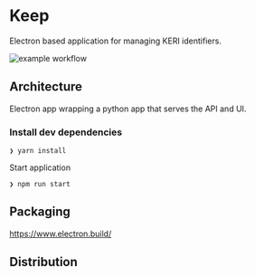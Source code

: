 # Keep

Electron based application for managing KERI identifiers.

![example workflow](https://github.com/WebOfTrust/keep/actions/workflows/build.yaml/badge.svg)

## Architecture

Electron app wrapping a python app that serves the API and UI.

### Install dev dependencies

```shell
❯ yarn install
```

Start application

```shell
❯ npm run start
```

## Packaging

https://www.electron.build/

## Distribution
